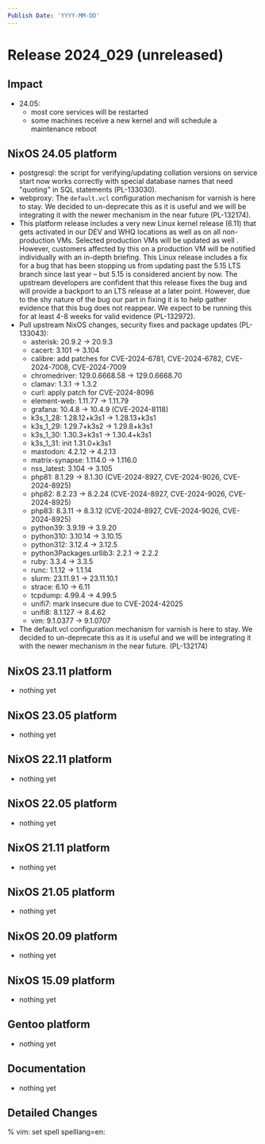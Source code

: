```yaml
---
Publish Date: 'YYYY-MM-DD'
---
```


# Release 2024_029 (unreleased)

## Impact

- 24.05:
  - most core services will be restarted
  - some machines receive a new kernel and will schedule a maintenance reboot

## NixOS 24.05 platform

- postgresql: the script for verifying/updating collation versions on service
  start now works correctly with special database names that need "quoting"
  in SQL statements (PL-133030).
- webproxy: The `default.vcl` configuration mechanism for varnish is here to
  stay. We decided to un-deprecate this as it is useful and we will be
  integrating it with the newer mechanism in the near future (PL-132174).
- This platform release includes a very new Linux kernel release (6.11) that
  gets activated in our DEV and WHQ locations as well as on all
  non-production VMs. Selected production VMs will be updated as well .
  However, customers affected by this on a production VM will be notified
  individually with an in-depth briefing. This Linux release includes a fix
  for a bug that has been stopping us from updating past the 5.15 LTS branch
  since last year – but 5.15 is considered ancient by now. The upstream
  developers are confident that this release fixes the bug and will provide a
  backport to an LTS release at a later point. However, due to the shy nature
  of the bug our part in fixing it is to help gather evidence that this bug
  does not reappear. We expect to be running this for at least 4-8 weeks for
  valid evidence (PL-132972).
- Pull upstream NixOS changes, security fixes and package updates (PL-133043):
    - asterisk: 20.9.2 -> 20.9.3
    - cacert: 3.101 -> 3.104
    - calibre: add patches for CVE-2024-6781, CVE-2024-6782, CVE-2024-7008, CVE-2024-7009
    - chromedriver: 129.0.6668.58 -> 129.0.6668.70
    - clamav: 1.3.1 -> 1.3.2
    - curl: apply patch for CVE-2024-8096
    - element-web: 1.11.77 -> 1.11.79
    - grafana: 10.4.8 -> 10.4.9 (CVE-2024-8118)
    - k3s_1_28: 1.28.12+k3s1 -> 1.28.13+k3s1
    - k3s_1_29: 1.29.7+k3s2 -> 1.29.8+k3s1
    - k3s_1_30: 1.30.3+k3s1 -> 1.30.4+k3s1
    - k3s_1_31: init 1.31.0+k3s1
    - mastodon: 4.2.12 -> 4.2.13
    - matrix-synapse: 1.114.0 -> 1.116.0
    - nss_latest: 3.104 -> 3.105
    - php81: 8.1.29 -> 8.1.30 (CVE-2024-8927, CVE-2024-9026, CVE-2024-8925)
    - php82: 8.2.23 -> 8.2.24 (CVE-2024-8927, CVE-2024-9026, CVE-2024-8925)
    - php83: 8.3.11 -> 8.3.12 (CVE-2024-8927, CVE-2024-9026, CVE-2024-8925)
    - python39: 3.9.19 -> 3.9.20
    - python310: 3.10.14 -> 3.10.15
    - python312: 3.12.4 -> 3.12.5
    - python3Packages.urllib3: 2.2.1 -> 2.2.2
    - ruby: 3.3.4 -> 3.3.5
    - runc: 1.1.12 -> 1.1.14
    - slurm: 23.11.9.1 -> 23.11.10.1
    - strace: 6.10 -> 6.11
    - tcpdump: 4.99.4 -> 4.99.5
    - unifi7: mark insecure due to CVE-2024-42025
    - unifi8: 8.1.127 -> 8.4.62
    - vim: 9.1.0377 -> 9.1.0707
- The default.vcl configuration mechanism for varnish is here to stay. We 
  decided to un-deprecate this as it is useful and we will be integrating
  it with the newer mechanism in the near future. (PL-132174)

## NixOS 23.11 platform

- nothing yet

## NixOS 23.05 platform

- nothing yet

## NixOS 22.11 platform

- nothing yet

## NixOS 22.05 platform

- nothing yet

## NixOS 21.11 platform

- nothing yet

## NixOS 21.05 platform

- nothing yet

## NixOS 20.09 platform

- nothing yet

## NixOS 15.09 platform

- nothing yet

## Gentoo platform

- nothing yet

## Documentation

- nothing yet

## Detailed Changes

% vim: set spell spelllang=en:
